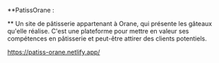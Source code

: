 **PatissOrane :

** Un site de pâtisserie appartenant à Orane, qui présente les gâteaux qu'elle réalise. C'est une plateforme pour mettre en valeur ses compétences en pâtisserie et peut-être attirer des clients potentiels.

https://patiss-orane.netlify.app/ 
